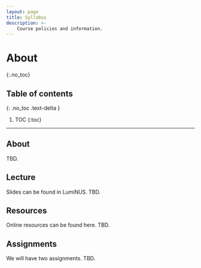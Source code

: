 ```yaml
---
layout: page
title: Syllabus
description: >-
    Course policies and information.
---
```


# About
{:.no_toc}

## Table of contents
{: .no_toc .text-delta }

1. TOC
{:toc}

---

## About

TBD.

## Lecture

Slides can be found in LumiNUS. TBD. 

## Resources

Online resources can be found here. TBD. 

## Assignments

We will have two assignments. TBD.  
